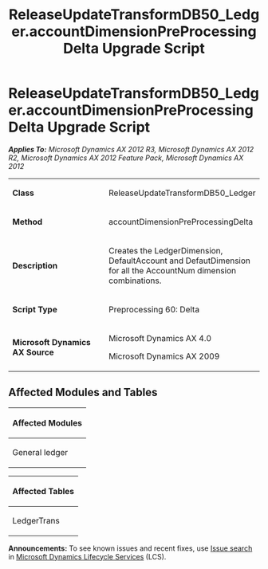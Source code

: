 ﻿---
title: ReleaseUpdateTransformDB50_Ledger.accountDimensionPreProcessingDelta Upgrade Script
TOCTitle: ReleaseUpdateTransformDB50_Ledger.accountDimensionPreProcessingDelta Upgrade Script
ms:assetid: c4550e81-553a-4e46-8467-24f4f4a27ab4
ms:mtpsurl: https://msdn.microsoft.com/en-us/library/JJ686854(v=AX.60)
ms:contentKeyID: 49711051
ms.date: 05/18/2015
mtps_version: v=AX.60
---

# ReleaseUpdateTransformDB50\_Ledger.accountDimensionPreProcessingDelta Upgrade Script 


_**Applies To:** Microsoft Dynamics AX 2012 R3, Microsoft Dynamics AX 2012 R2, Microsoft Dynamics AX 2012 Feature Pack, Microsoft Dynamics AX 2012_

<table>
<colgroup>
<col style="width: 50%" />
<col style="width: 50%" />
</colgroup>
<tbody>
<tr class="odd">
<td><p><strong>Class</strong></p></td>
<td><p>ReleaseUpdateTransformDB50_Ledger</p></td>
</tr>
<tr class="even">
<td><p><strong>Method</strong></p></td>
<td><p>accountDimensionPreProcessingDelta</p></td>
</tr>
<tr class="odd">
<td><p><strong>Description</strong></p></td>
<td><p>Creates the LedgerDimension, DefaultAccount and DefautDimension for all the AccountNum dimension combinations.</p></td>
</tr>
<tr class="even">
<td><p><strong>Script Type</strong></p></td>
<td><p>Preprocessing 60: Delta</p></td>
</tr>
<tr class="odd">
<td><p><strong>Microsoft Dynamics AX Source</strong></p></td>
<td><p>Microsoft Dynamics AX 4.0</p>
<p>Microsoft Dynamics AX 2009</p></td>
</tr>
</tbody>
</table>


## Affected Modules and Tables

<table>
<colgroup>
<col style="width: 100%" />
</colgroup>
<thead>
<tr class="header">
<th><p>Affected Modules</p></th>
</tr>
</thead>
<tbody>
<tr class="odd">
<td><p>General ledger</p></td>
</tr>
</tbody>
</table>


<table>
<colgroup>
<col style="width: 100%" />
</colgroup>
<thead>
<tr class="header">
<th><p>Affected Tables</p></th>
</tr>
</thead>
<tbody>
<tr class="odd">
<td><p>LedgerTrans</p></td>
</tr>
</tbody>
</table>

  
**Announcements:** To see known issues and recent fixes, use [Issue search](http://go.microsoft.com/fwlink/?linkid=389258) in [Microsoft Dynamics Lifecycle Services](http://go.microsoft.com/fwlink/?linkid=306505) (LCS).

